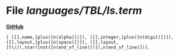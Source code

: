 # File _languages/TBL/ls.term_
**[GitHub](https://github.com/softlang/yas/blob/master/languages/TBL/ls.term)**
```
[ ([],name,[plus([n(alpha)])]), ([],integer,[plus([n(digit)])]), ([],layout,[plus([n(space)])]), ([],layout,[t(//),star([not([n(end_of_line)])]),n(end_of_line)])].
```
